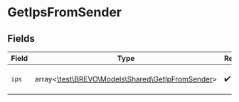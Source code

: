# GetIpsFromSender


## Fields

| Field                                                                                      | Type                                                                                       | Required                                                                                   | Description                                                                                |
| ------------------------------------------------------------------------------------------ | ------------------------------------------------------------------------------------------ | ------------------------------------------------------------------------------------------ | ------------------------------------------------------------------------------------------ |
| `ips`                                                                                      | array<[\test\BREVO\Models\Shared\GetIpFromSender](../../Models/Shared/GetIpFromSender.md)> | :heavy_check_mark:                                                                         | Dedicated IP(s) linked to a sender                                                         |